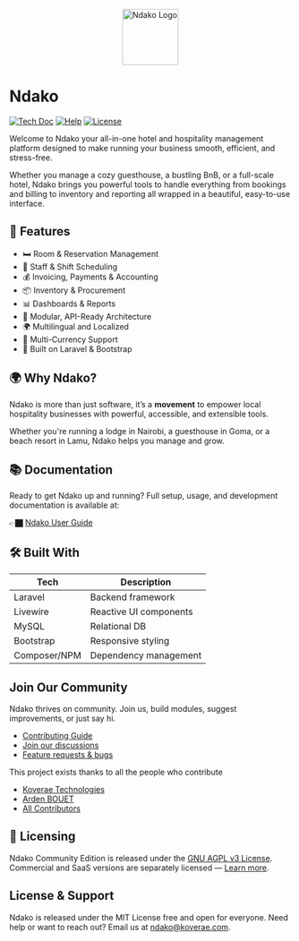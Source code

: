 <p align="center"><a href="https://ndako.koverae.com" target="_blank"><img src="https://ndako.koverae.com/assets/images/ndako.png" height="100" alt="Ndako Logo"></a></p>



# Ndako

<p>
<a href="https://docs.ndako.tech/v1/user-docs/introduction/"><img src="https://img.shields.io/badge/master-docs-875A7B.svg?style=flat&colorA=#0E6163" alt="Tech Doc"></a>
<a href="https://docs.ndako.tech/v1/user-docs/introduction/"><img src="https://img.shields.io/badge/master-help-875A7B.svg?style=flat&colorA=#0E6163" alt="Help"></a>
<a href="https://github.com/Kovere/ndako-on-premise"><img src="https://img.shields.io/badge/master-license-875A7B.svg?style=flat&colorA=#0E6163" alt="License"></a>
</p>

Welcome to Ndako your all-in-one hotel and hospitality management platform designed to make running your business smooth, efficient, and stress-free.

Whether you manage a cozy guesthouse, a bustling BnB, or a full-scale hotel, Ndako brings you powerful tools to handle everything from bookings and billing to inventory and reporting all wrapped in a beautiful, easy-to-use interface.

## 🚀 Features

- 🛏️ Room & Reservation Management  
- 👥 Staff & Shift Scheduling  
- 💰 Invoicing, Payments & Accounting  
- 📦 Inventory & Procurement  
- 📊 Dashboards & Reports  
- 🔗 Modular, API-Ready Architecture  
- 🌍 Multilingual and Localized  
- 💱 Multi-Currency Support
- 🧩 Built on Laravel & Bootstrap


## 🌍 Why Ndako?

Ndako is more than just software, it’s a **movement** to empower local hospitality businesses with powerful, accessible, and extensible tools.

Whether you're running a lodge in Nairobi, a guesthouse in Goma, or a beach resort in Lamu, Ndako helps you manage and grow.

## 📚 Documentation
Ready to get Ndako up and running?
Full setup, usage, and development documentation is available at:

👉🏿 [Ndako User Guide](https://docs.ndako.tech/v1/user-docs/introduction/)


## 🛠️ Built With

| Tech | Description |
|------|-------------|
| Laravel | Backend framework |
| Livewire | Reactive UI components |
| MySQL | Relational DB |
| Bootstrap | Responsive styling |
| Composer/NPM | Dependency management |


## Join Our Community
Ndako thrives on community. Join us, build modules, suggest improvements, or just say hi.

- [Contributing Guide](CONTRIBUTING.md)
- [Join our discussions](https://github.com/Koverae/ndako-on-premise/discussions)
- [Feature requests & bugs](https://github.com/Koverae/ndako-on-premise/issues)

This project exists thanks to all the people who contribute

-   [Koverae Technologies](https://github.com/Koverae)
-   [Arden BOUET](https://github.com/arden28)
-   [All Contributors](../../contributors)


## 🔐 Licensing

Ndako Community Edition is released under the [GNU AGPL v3 License](LICENSE.md).  
Commercial and SaaS versions are separately licensed — [Learn more](https://ndako.koverae.com).

## License & Support
Ndako is released under the MIT License free and open for everyone.
Need help or want to reach out? Email us at ndako@koverae.com.

